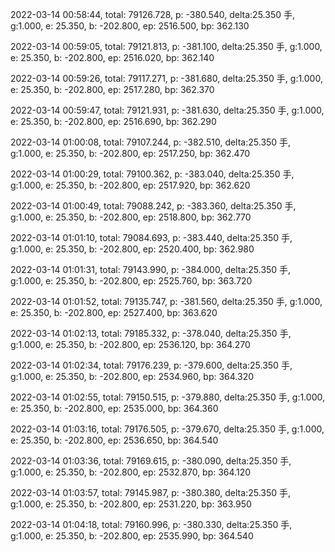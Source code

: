 2022-03-14 00:58:44, total: 79126.728, p: -380.540, delta:25.350 手, g:1.000, e: 25.350, b: -202.800, ep: 2516.500, bp: 362.130

2022-03-14 00:59:05, total: 79121.813, p: -381.100, delta:25.350 手, g:1.000, e: 25.350, b: -202.800, ep: 2516.020, bp: 362.140

2022-03-14 00:59:26, total: 79117.271, p: -381.680, delta:25.350 手, g:1.000, e: 25.350, b: -202.800, ep: 2517.280, bp: 362.370

2022-03-14 00:59:47, total: 79121.931, p: -381.630, delta:25.350 手, g:1.000, e: 25.350, b: -202.800, ep: 2516.690, bp: 362.290

2022-03-14 01:00:08, total: 79107.244, p: -382.510, delta:25.350 手, g:1.000, e: 25.350, b: -202.800, ep: 2517.250, bp: 362.470

2022-03-14 01:00:29, total: 79100.362, p: -383.040, delta:25.350 手, g:1.000, e: 25.350, b: -202.800, ep: 2517.920, bp: 362.620

2022-03-14 01:00:49, total: 79088.242, p: -383.360, delta:25.350 手, g:1.000, e: 25.350, b: -202.800, ep: 2518.800, bp: 362.770

2022-03-14 01:01:10, total: 79084.693, p: -383.440, delta:25.350 手, g:1.000, e: 25.350, b: -202.800, ep: 2520.400, bp: 362.980

2022-03-14 01:01:31, total: 79143.990, p: -384.000, delta:25.350 手, g:1.000, e: 25.350, b: -202.800, ep: 2525.760, bp: 363.720

2022-03-14 01:01:52, total: 79135.747, p: -381.560, delta:25.350 手, g:1.000, e: 25.350, b: -202.800, ep: 2527.400, bp: 363.620

2022-03-14 01:02:13, total: 79185.332, p: -378.040, delta:25.350 手, g:1.000, e: 25.350, b: -202.800, ep: 2536.120, bp: 364.270

2022-03-14 01:02:34, total: 79176.239, p: -379.600, delta:25.350 手, g:1.000, e: 25.350, b: -202.800, ep: 2534.960, bp: 364.320

2022-03-14 01:02:55, total: 79150.515, p: -379.880, delta:25.350 手, g:1.000, e: 25.350, b: -202.800, ep: 2535.000, bp: 364.360

2022-03-14 01:03:16, total: 79176.505, p: -379.670, delta:25.350 手, g:1.000, e: 25.350, b: -202.800, ep: 2536.650, bp: 364.540

2022-03-14 01:03:36, total: 79169.615, p: -380.090, delta:25.350 手, g:1.000, e: 25.350, b: -202.800, ep: 2532.870, bp: 364.120

2022-03-14 01:03:57, total: 79145.987, p: -380.380, delta:25.350 手, g:1.000, e: 25.350, b: -202.800, ep: 2531.220, bp: 363.950

2022-03-14 01:04:18, total: 79160.996, p: -380.330, delta:25.350 手, g:1.000, e: 25.350, b: -202.800, ep: 2535.990, bp: 364.540